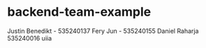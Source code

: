 # backend-team-example

Justin Benedikt - 535240137
Fery Jun - 535240155
Daniel Raharja 535240016
uiia
